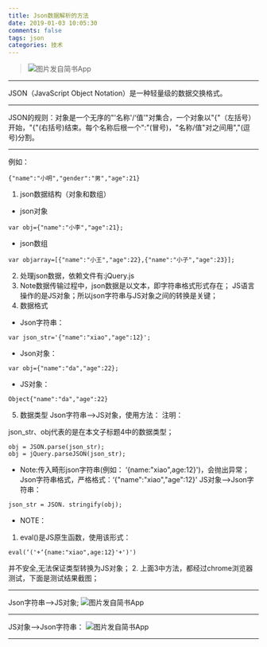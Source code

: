```yaml
---
title: Json数据解析的方法
date: 2019-01-03 10:05:30
comments: false
tags: json
categories: 技术
---
```


>![图片发自简书App](http://upload-images.jianshu.io/upload_images/2878678-40197e0b842654a9.jpg)
***
JSON（JavaScript Object Notation）是一种轻量级的数据交换格式。
***
JSON的规则：对象是一个无序的"'名称'/‘值’"对集合，一个对象以"{"（左括号）开始，"{"(右括号)结束。每个名称后根一个":"(冒号)，"名称/值"对之间用","(逗号)分割。
***
例如：
```
{"name":"小明","gender":"男","age":21}
```
1. json数据结构（对象和数组）
- json对象	
```
var obj={"name":"小李","age":21};
```
- json数组	
```
var objarray=[{"name":"小王","age":22},{"name":"小子","age":23}];
```
2. 处理json数据，依赖文件有:jQuery.js
3. Note数据传输过程中，json数据是以文本，即字符串格式形式存在；
JS语言操作的是JS对象；所以json字符串与JS对象之间的转换是关键；
4. 数据格式
- Json字符串：
```
var json_str='{"name":"xiao","age":12}';
```
- Json对象：
```
var obj={"name":"da","age":22};
```
- JS对象：
```
Object{"name":"da","age":22}
```
5. 数据类型
Json字符串-->JS对象，使用方法：
注明：

json_str、obj代表的是在本文子标题4中的数据类型；
```
obj = JSON.parse(json_str);
obj = jQuery.parseJSON(json_str);
```
- Note:传入畸形json字符串(例如：
‘{name:"xiao",age:12}')，会抛出异常；
Json字符串格式，严格格式：‘{"name":"xiao","age":12}'
JS对象-->Json字符串：
```
json_str = JSON. stringify(obj);
```
- NOTE：
1. eval()是JS原生函数，使用该形式：
```
eval(‘('+‘{name:"xiao",age:12}'+')')
```
并不安全,无法保证类型转换为JS对象；
2. 上面3中方法，都经过chrome浏览器测试，下面是测试结果截图；
***
Json字符串-->JS对象;
![图片发自简书App](http://upload-images.jianshu.io/upload_images/2878678-eee61f1a7b642aac.jpg)
***
JS对象-->Json字符串：
![图片发自简书App](http://upload-images.jianshu.io/upload_images/2878678-4163d665109891e0.jpg)

***

